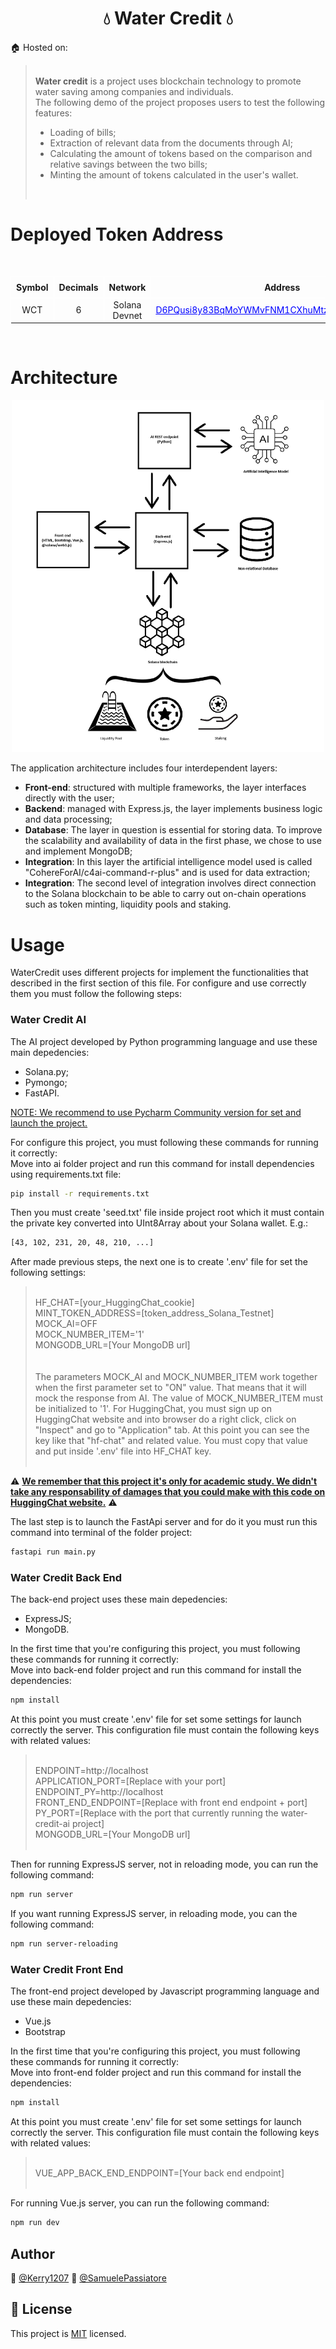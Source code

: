 <h1 align="center">💧 Water Credit 💧</h1>

🏠 Hosted on: <a href="#"></a><br/>

> <br/><b>Water credit</b> is a project uses blockchain technology to promote water saving among companies and individuals.<br/>
> The following demo of the project proposes users to test the following features:
>
> <ul>
> <li>Loading of bills; </li>
> <li>Extraction of relevant data from the documents through AI; </li>
> <li>Calculating the amount of tokens based on the comparison and relative savings between the two bills; </li>
> <li>Minting the amount of tokens calculated in the user's wallet. </li>
> <ul><br/>

# Deployed Token Address

<br/>
<table>
  <tr>
    <th style="border: 1px solid white; padding: 8px;">Symbol</th>
    <th style="border: 1px solid white; padding: 8px;">Decimals</th>
    <th style="border: 1px solid white; padding: 8px;">Network</th>
    <th style="border: 1px solid white; padding: 8px;">Address</th>
    <th style="border: 1px solid white; padding: 8px;">Active</th>
  <tr>
  <tr style="text-align:center; vertical-align:middle; padding: 8px;">
    <td style="border: 1px solid white;">WCT</td>
    <td style="border: 1px solid white;">6</td>
    <td style="border: 1px solid white;">Solana Devnet</td>
    <td style="border: 1px solid white;"><a href="https://explorer.solana.com/address/D6PQusi8y83BqMoYWMvFNM1CXhuMtz8MrJdRHYNdBFHX?cluster=devnet" style="color:blue; text-decoration:underline; text-shadow: 1px 1px white;">D6PQusi8y83BqMoYWMvFNM1CXhuMtz8MrJdRHYNdBFHX</a></td>
    <td style="border: 1px solid white;">🟢</td>
  <tr>
</table><br/>

# Architecture

<div style="display: flex; justify-content: center;">
  <img src="./docs/WaterCredit_StructureOfProject.png" width="500" heigth="500"  />
</div>
<br/>
The application architecture includes four interdependent layers:<br/>
<ul>
<li><b>Front-end</b>: structured with multiple frameworks, the layer interfaces directly with the user;<br/></li>
<li><b>Backend</b>: managed with Express.js, the layer implements business logic and data processing;<br/></li>
<li><b>Database</b>: The layer in question is essential for storing data. To improve the scalability and availability of data in the first phase, we chose to use and implement MongoDB;<br/></li>
<li><b>Integration</b>: In this layer the artificial intelligence model used is called "CohereForAI/c4ai-command-r-plus" and is used for data extraction;<br/></li>
<li><b>Integration</b>: The second level of integration involves direct connection to the Solana blockchain to be able to carry out on-chain operations such as token minting, liquidity pools and staking.<br/></li>
</ul>

# Usage

WaterCredit uses different projects for implement the functionalities that described in the first section of this file.
For configure and use correctly them you must follow the following steps: <br/>

<h3>Water Credit AI</h3>
The AI project developed by Python programming language and use these main depedencies:
<ul>
  <li>Solana.py;</li>
  <li>Pymongo;</li>
  <li>FastAPI.</li>
</ul>
<u>NOTE: We recommend to use Pycharm Community version for set and launch the project.</u>

For configure this project, you must following these commands for running it correctly:<br/>
Move into ai folder project and run this command for install dependencies using requirements.txt file:<br/>

```sh
pip install -r requirements.txt
```

Then you must create 'seed.txt' file inside project root which it must contain the private key converted into UInt8Array about your Solana wallet.
E.g.:

```sh
[43, 102, 231, 20, 48, 210, ...]
```

After made previous steps, the next one is to create '.env' file for set the following settings:

> <br/>
> HF_CHAT=[your_HuggingChat_cookie]<br/>
> MINT_TOKEN_ADDRESS=[token_address_Solana_Testnet]<br/>
> MOCK_AI=OFF<br/>
> MOCK_NUMBER_ITEM='1'<br/>
> MONGODB_URL=[Your MongoDB url]<br/>
> <br/>
> <br/>
> The parameters MOCK_AI and MOCK_NUMBER_ITEM work together when the first parameter set to "ON" value. That means that it will mock the response from AI.
> The value of MOCK_NUMBER_ITEM must be initialized to '1'.
> For HuggingChat, you must sign up on HuggingChat website and into browser do a right click, click on "Inspect" and go to "Application" tab.
> At this point you can see the key like that "hf-chat" and related value. You must copy that value and put inside '.env' file into HF_CHAT key.<br/><br/>

⚠️ <u><b>We remember that this project it's only for academic study. We didn't take any responsability of damages that you could make with this code on HuggingChat website.</b></u> ⚠️

The last step is to launch the FastApi server and for do it you must run this command into terminal of the folder project:

```sh
fastapi run main.py
```

<h3>Water Credit Back End</h3>
The back-end project uses these main depedencies:
<ul>
  <li>ExpressJS;</li>
  <li>MongoDB.</li>
</ul>

In the first time that you're configuring this project, you must following these commands for running it correctly:<br/>
Move into back-end folder project and run this command for install the dependencies:

```sh
npm install
```

At this point you must create '.env' file for set some settings for launch correctly the server.
This configuration file must contain the following keys with related values:

> <br/>
> ENDPOINT=http://localhost<br/>
> APPLICATION_PORT=[Replace with your port]<br/>
> ENDPOINT_PY=http://localhost<br/>
> FRONT_END_ENDPOINT=[Replace with front end endpoint + port]<br/>
> PY_PORT=[Replace with the port that currently running the water-credit-ai project]<br/>
> MONGODB_URL=[Your MongoDB url]<br/>
> <br/>

Then for running ExpressJS server, not in reloading mode, you can run the following command:

```sh
npm run server
```

If you want running ExpressJS server, in reloading mode, you can the following command:

```sh
npm run server-reloading
```

<h3>Water Credit Front End</h3>
The front-end project developed by Javascript programming language and use these main depedencies:
<ul>
  <li>Vue.js</li>
  <li>Bootstrap</li>
</ul>

In the first time that you're configuring this project, you must following these commands for running it correctly:<br/>
Move into front-end folder project and run this command for install the dependencies:

```sh
npm install
```

At this point you must create '.env' file for set some settings for launch correctly the server.
This configuration file must contain the following keys with related values:

> <br/>
> VUE_APP_BACK_END_ENDPOINT=[Your back end endpoint]<br/>
> <br/>

For running Vue.js server, you can run the following command:

```sh
npm run dev
```

## Author

👤 [@Kerry1207](https://github.com/Kerry1207)
👤 [@SamuelePassiatore](https://github.com/SamuelePassiatore)

## 📝 License

This project is [MIT](https://github.com/Kerry1207/WaterCredit/blob/main/LICENSE) licensed.

